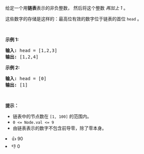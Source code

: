 <p>给定一个用<strong>链表</strong>表示的非负整数， 然后将这个整数&nbsp;<em>再加上 1</em> 。</p>

<p>这些数字的存储是这样的：最高位有效的数字位于链表的首位<meta charset="UTF-8" />&nbsp;<code>head</code>&nbsp;。</p>

<p>&nbsp;</p>

<p><strong>示例 1:</strong></p>

<pre>
<strong>输入: </strong>head = [1,2,3]
<strong>输出: </strong>[1,2,4]
</pre>

<p><meta charset="UTF-8" /></p>

<p><strong>示例</strong><strong>&nbsp;2:</strong></p>

<pre>
<strong>输入: </strong>head = [0]
<strong>输出: </strong>[1]
</pre>

<p>&nbsp;</p>

<p><strong>提示：</strong></p>

<ul>
	<li>链表中的节点数在<meta charset="UTF-8" />&nbsp;<code>[1, 100]</code>&nbsp;的范围内。</li>
	<li><code>0 &lt;= Node.val &lt;= 9</code></li>
	<li>由链表表示的数字不包含前导零，除了零本身。</li>
</ul>
<div><li>👍 90</li><li>👎 0</li></div>